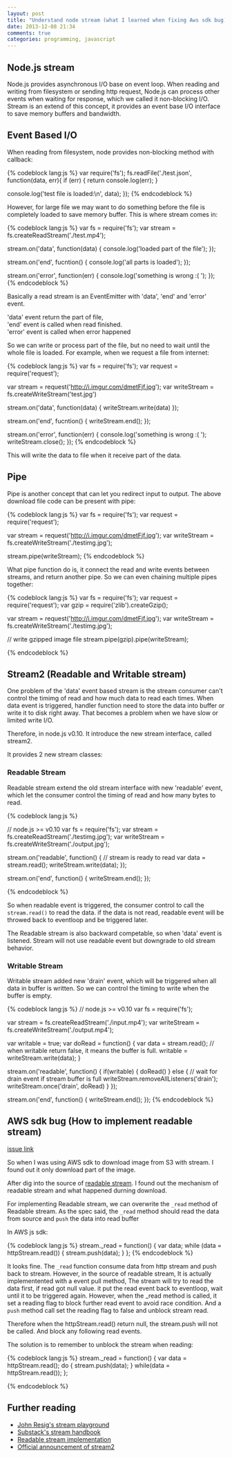 ```yaml
---
layout: post
title: "Understand node stream (what I learned when fixing Aws sdk bug)"
date: 2013-12-08 21:34
comments: true
categories: programming, javascript
---
```


## Node.js stream

Node.js provides asynchronous I/O base on event loop.
When reading and writing from filesystem or sending http request,
Node.js can process other events when waiting for response, which we called it non-blocking I/O.
Stream is an extend of this concept, it provides an event base I/O interface to
save memory buffers and bandwidth.

## Event Based I/O

When reading from filesystem, node provides non-blocking method with callback:

{% codeblock lang:js %}
var require('fs');
fs.readFile('./test.json', function(data, err){
  if (err) {
    return console.log(err);
  }

  console.log('test file is loaded:\n', data);
});
{% endcodeblock %}

However, for large file we may want to do something before the file is completely
loaded to save memory buffer. This is where stream comes in:

{% codeblock lang:js %}
var fs = require('fs');
var stream = fs.createReadStream('./test.mp4');

stream.on('data', function(data) {
  console.log('loaded part of the file');
});

stream.on('end', fucntion() {
  console.log('all parts is loaded');
});

stream.on('error', function(err) {
  console.log('something is wrong :( ');
});
{% endcodeblock %}

Basically a read stream is an EventEmitter with 'data', 'end' and 'error' event.

'data' event return the part of file,  
'end' event is called when read finished.  
'error' event is called when error happened  

So we can write or process part of the file, but no need to wait until the whole file is loaded.
For example, when we request a file from internet:

{% codeblock lang:js %}
var fs = require('fs');
var request = require('request');

var stream = request('http://i.imgur.com/dmetFjf.jpg');
var writeStream = fs.createWriteStream('test.jpg')

stream.on('data', function(data) {
  writeStream.write(data)
});

stream.on('end', fucntion() {
  writeStream.end();
});

stream.on('error', function(err) {
  console.log('something is wrong :( ');
  writeStream.close();
});
{% endcodeblock %}

This will write the data to file when it receive part of the data.

## Pipe

Pipe is another concept that can let you redirect input to output.
The above download file code can be present with pipe:

{% codeblock lang:js %}
var fs = require('fs');
var request = require('request');

var stream = request('http://i.imgur.com/dmetFjf.jpg');
var writeStream = fs.createWriteStream('./testimg.jpg');

stream.pipe(writeStream);
{% endcodeblock %}

What pipe function do is, it connect the read and write events between streams,
and return another pipe. So we can even chaining multiple pipes together:

{% codeblock lang:js %}
var fs = require('fs');
var request = require('request');
var gzip = require('zlib').createGzip();

var stream = request('http://i.imgur.com/dmetFjf.jpg');
var writeStream = fs.createWriteStream('./testimg.jpg');

// write gzipped image file
stream.pipe(gzip).pipe(writeStream);

{% endcodeblock %}

## Stream2 (Readable and Writable stream)

One problem of the 'data' event based stream is the stream consumer can't control the timimg of read
and how much data to read each times.
When data event is triggered,
handler function need to store the data into buffer or write it to disk right away.
That becomes a problem when we have slow or limited write I/O.

Therefore, in node.js v0.10. It introduce the new stream interface, called stream2.

It provides 2 new stream classes:

### Readable Stream

Readable stream extend the old stream interface with new 'readable' event,
which let the consumer control the timing of read and how many bytes to read.

{% codeblock lang:js %}

// node.js >= v0.10
var fs = require('fs');
var stream = fs.createReadStream('./testimg.jpg');
var writeStream = fs.createWriteStream('./output.jpg');

stream.on('readable', function() {
  // stream is ready to read
  var data = stream.read();
  writeStream.write(data);
});

stream.on('end', function() {
  writeStream.end();
});

{% endcodeblock %}

So when readable event is triggered, the consumer control to call the `stream.read()` to read the data.
if the data is not read, readable event will be throwed back to eventloop and be triggered later.

The Readable stream is also backward competable, so when 'data' event is listened.
Stream will not use readable event but downgrade to old stream behavior.

### Writable Stream

Writable stream added new 'drain' event, which will be triggered when all data in buffer is written.
So we can control the timing to write when the buffer is empty.

{% codeblock lang:js %}
// node.js >= v0.10
var fs = require('fs');

var stream = fs.createReadStream('./input.mp4');
var writeStream = fs.createWriteStream('./output.mp4');

var writable = true;
var doRead = function() {
  var data = stream.read();
  // when writable return false, it means the buffer is full.
  writable = writeStream.write(data);
}

stream.on('readable', function() {
  if(writable) {
    doRead()
  } else {
    // wait for drain event if stream buffer is full
    writeStream.removeAllListeners('drain');
    writeStream.once('drain', doRead)
  }
});

stream.on('end', function() {
  writeStream.end();
});
{% endcodeblock %}

## AWS sdk bug (How to implement readable stream)

[issue link](https://github.com/aws/aws-sdk-js/pull/109)

So when I was using AWS sdk to download image from S3 with stream.
I found out it only download part of the image.

After dig into the source of [readable stream](https://github.com/isaacs/readable-stream).
I found out the mechanism of readable stream and what happened durning download.

For implementing Readable stream, we can overwrite the `_read` method of Readable stream.
As the spec said, the `_read` method should read the data from source and `push` the data into read buffer

In AWS js sdk:

{% codeblock lang:js %}
stream._read = function() {
  var data;
  while (data = httpStream.read()) {
    stream.push(data);
  }
};
{% endcodeblock %}

It looks fine. The `_read` function consume data from http stream and push back to stream.
However, in the source of readable stream,
It is actually implementented with a event pull method,
The stream will try to read the data first, if read got null value.
it put the read event back to eventloop, wait until it to be triggered again.
However, when the _read method is called, it set a reading flag to block 
further read event to avoid race condition.
And a `push` method call set the reading flag to false and unblock stream read.

Therefore when the httpStream.read() return null, the stream.push will not be called.
And block any following read events.

The solution is to remember to unblock the stream when reading:

{% codeblock lang:js %}
stream._read = function() {
  var data = httpStream.read();
  do {
    stream.push(data);
  } while(data = httpStream.read());
};

{% endcodeblock %}

## Further reading

+ [John Resig's stream playground](http://nodestreams.com/)
+ [Substack's stream handbook](https://github.com/substack/stream-handbook)
+ [Readable stream implementation](https://github.com/isaacs/readable-stream)
+ [Official announcement of stream2](http://blog.nodejs.org/2012/12/20/streams2/)
